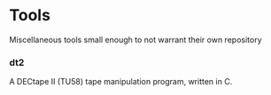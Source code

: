 # Tools
Miscellaneous tools small enough to not warrant their own repository

### dt2
A DECtape II (TU58) tape manipulation program, written in C.
